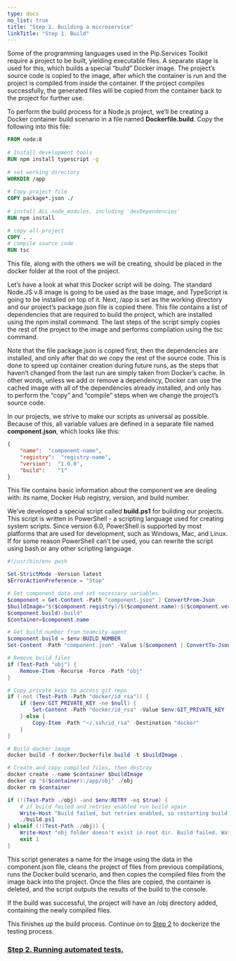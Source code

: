 ```yaml
---
type: docs
no_list: true
title: "Step 1. Building a microservice"
linkTitle: "Step 1. Build" 
---
```


Some of the programming languages used in the Pip.Services Toolkit require a project to be built, yielding executable files. A separate stage is used for this, which builds a special “build” Docker image. The project’s source code is copied to the image, after which the container is run and the project is compiled from inside the container. If the project compiles successfully, the generated files will be copied from the container back to the project for further use.

To perform the build process for a Node.js project, we’ll be creating a Docker container build scenario in a file named **Dockerfile.build**. Copy the following into this file:

```dockerfile
FROM node:8
‍
# Install development tools
RUN npm install typescript -g
‍
# set working directory
WORKDIR /app
‍
# Copy project file
COPY package*.json ./
‍
# install ALL node_modules, including 'devDependencies'
RUN npm install

# copy all project
COPY . .
# compile source code
RUN tsc

```

This file, along with the others we will be creating, should be placed in the docker folder at the root of the project.

Let’s have a look at what this Docker script will be doing. The standard Node.JS v.8 image is going to be used as the base image, and TypeScript is going to be installed on top of it. Next, /app is set as the working directory and our project’s package.json file is copied there. This file contains a list of dependencies that are required to build the project, which are installed using the npm install command. The last steps of the script simply copies the rest of the project to the image and performs compilation using the tsc command.

Note that the file package.json is copied first, then the dependencies are installed, and only after that do we copy the rest of the source code. This is done to speed up container creation during future runs, as the steps that haven’t changed from the last run are simply taken from Docker’s cache. In other words, unless we add or remove a dependency, Docker can use the cached image with all of the dependencies already installed, and only has to perform the “copy” and “compile” steps when we change the project’s source code.

In our projects, we strive to make our scripts as universal as possible. Because of this, all variable values are defined in a separate file named **component.json**, which looks like this:

```json
{
    "name":  "component-name",
    "registry":  "registry-name",
    "version":  "1.0.0",
    "build":    "1"
}

```

This file contains basic information about the component we are dealing with: its name, Docker Hub registry, version, and build number.

We’ve developed a special script called **build.ps1** for building our projects. This script is written in PowerShell - a scripting language used for creating system scripts. Since version 6.0, PowerShell is supported by most platforms that are used for development, such as Windows, Mac, and Linux. If for some reason PowerShell can’t be used, you can rewrite the script using bash or any other scripting language.

```ps1
#!/usr/bin/env pwsh

Set-StrictMode -Version latest
$ErrorActionPreference = "Stop"

# Get component data and set necessary variables
$component = Get-Content -Path "component.json" | ConvertFrom-Json
$buildImage="$($component.registry)/$($component.name):$($component.version)-$(
$component.build)-build"
$container=$component.name

# Get build number from teamcity agent
$component.build = $env:BUILD_NUMBER
Set-Content -Path "component.json" -Value $($component | ConvertTo-Json)

# Remove build files
if (Test-Path "obj") {
    Remove-Item -Recurse -Force -Path "obj"
}

# Copy private keys to access git repo
if (-not (Test-Path -Path "docker/id_rsa")) {
    if ($env:GIT_PRIVATE_KEY -ne $null) {
        Set-Content -Path "docker/id_rsa" -Value $env:GIT_PRIVATE_KEY
    } else {
        Copy-Item -Path "~/.ssh/id_rsa" -Destination "docker"
    }
}

# Build docker image
docker build -f docker/Dockerfile.build -t $buildImage .

# Create and copy compiled files, then destroy
docker create --name $container $buildImage
docker cp "$($container):/app/obj" ./obj
docker rm $container

if (!(Test-Path ./obj) -and $env:RETRY -eq $true) {
    # if build failed and retries enabled run build again
    Write-Host "Build failed, but retries enabled, so restarting build script again..."
    ./build.ps1
} elseif (!(Test-Path ./obj)) {
    Write-Host "obj folder doesn't exist in root dir. Build failed. Watch logs above."
    exit 1
}

```


This script generates a name for the image using the data in the component.json file, cleans the project of files from previous compilations, runs the Docker build scenario, and then copies the compiled files from the image back into the project. Once the files are copied, the container is deleted, and the script outputs the results of the build to the console.

If the build was successful, the project will have an /obj directory added, containing the newly compiled files.

This finishes up the build process. Continue on to [Step 2](../step2)  to dockerize the testing process.

<span class="hide-title-link">

### [Step 2. Running automated tests.](../step2)

</span>
